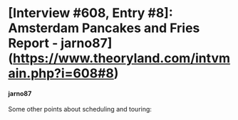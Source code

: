# [Interview #608, Entry #8]: Amsterdam Pancakes and Fries Report - jarno87](https://www.theoryland.com/intvmain.php?i=608#8)

#### jarno87

Some other points about scheduling and touring:


